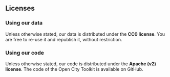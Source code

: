 ## Licenses

### Using our data
Unless otherwise stated, our data is distributed under the **CC0 license**. You are free to re-use it and republish it, without restriction.

### Using our code
Unless otherwise stated, our code is distributed under the **Apache (v2) license**. The code of the Open City Toolkit is available on GitHub.